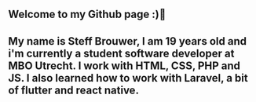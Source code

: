 ## Welcome to my Github page :)👋

##  My name is Steff Brouwer, I am 19 years old and i'm currently a student software developer at MBO Utrecht. I work with HTML, CSS, PHP and JS. I also learned how to work with Laravel, a bit of flutter and react native.

